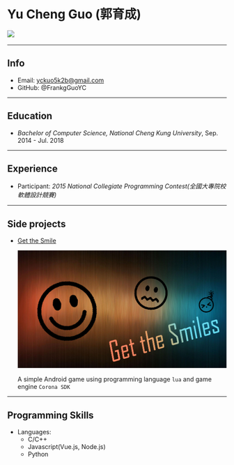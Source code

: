 # Yu Cheng Guo (郭育成)

![](https://avatars1.githubusercontent.com/u/11289457?s=400&u=a7858535fbc56fa4a0adb4f80466755ae0f6afa2&v=4)

---

## Info
* Email: yckuo5k2b@gmail.com
* GitHub: @FrankgGuoYC

---

## Education

* *Bachelor of Computer Science, National Cheng Kung University*, Sep. 2014 - Jul. 2018

---

## Experience
* Participant:
*2015 National Collegiate Programming Contest(全國大專院校軟體設計競賽)*

---

## Side projects

* [Get the Smile](https://github.com/FrankGuoYC/Get-the-Smiles)

    ![](https://raw.githubusercontent.com/FrankGuoYC/Get-the-Smiles/master/Demo/cover.png)

    A simple Android game using programming language `lua` and game engine `Corona SDK`


--- 

## Programming Skills

* Languages:  
    * C/C++
    * Javascript(Vue.js, Node.js)
    * Python
